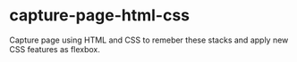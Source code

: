 # capture-page-html-css
Capture page using HTML and CSS to remeber these stacks and apply new CSS features as flexbox.
